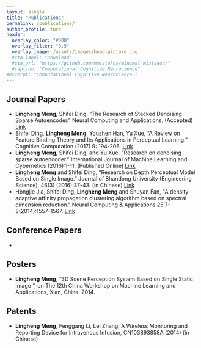 ```yaml
---
layout: single
title: "Publications"
permalink: /publications/
author_profile: ture
header:
  overlay_color: "#000"
  overlay_filter: "0.5"
  overlay_image: /assets/images/head-picture.jpg
  #cta_label: "Download"
  #cta_url: "https://github.com/mmistakes/minimal-mistakes/"
  #caption: "Computational Cognitive Neurocience"
#excerpt: "Computational Cognitive Neurocience."
---
```

## Journal Papers ##
- **Lingheng Meng**, Shifei Ding, “The Research of Stacked Denoising Sparse Autoencoder.” Neural Computing and Applications. (Accepted) [Link](https://link.springer.com/article/10.1007/s00521-016-2790-x)
- Shifei Ding, **Lingheng Meng**, Youzhen Han, Yu Xue, “A Review on Feature Binding Theory and Its Applications in Perceptual Learning.” Cognitive Computation (2017) 9: 194-206.   [Link](https://link.springer.com/article/10.1007/s12559-016-9446-0)
- **Lingheng Meng**, Shifei Ding, and Yu Xue. "Research on denoising sparse autoencoder." International Journal of Machine Learning and Cybernetics (2016):1-11. (Published Online) [Link](https://link.springer.com/article/10.1007%2Fs13042-016-0550-y)
- **Lingheng Meng** and Shifei Ding, “Research on Depth Perceptual Model Based on Single Image.” Journal of Shandong University (Engineering Science), 46(3) (2016):37-43. (in Chinese) [Link](http://www.cnki.com.cn/Article/CJFDTotal-SDGY201603006.htm)
- Hongjie Jia, Shifei Ding, **Lingheng Meng** and Shuyan Fan, "A density-adaptive affinity propagation clustering algorithm based on spectral dimension reduction." Neural Computing & Applications 25.7-8(2014):1557-1567. [Link](https://link.springer.com/article/10.1007/s00521-014-1628-7)

## Conference Papers ##
- 
## Posters ##
- **Lingheng Meng**, “3D Scene Perception System Based on Single Static Image “, on The 12th China Workshop on Machine Learning and Applications, Xian, China. 2014.


## Patents ##
- **Lingheng Meng**, Fenggang Li, Lei Zhang, A Wireless Monitoring and Reporting Device for Intravenous Infusion, CN103893858A (2014) (in Chinese)




